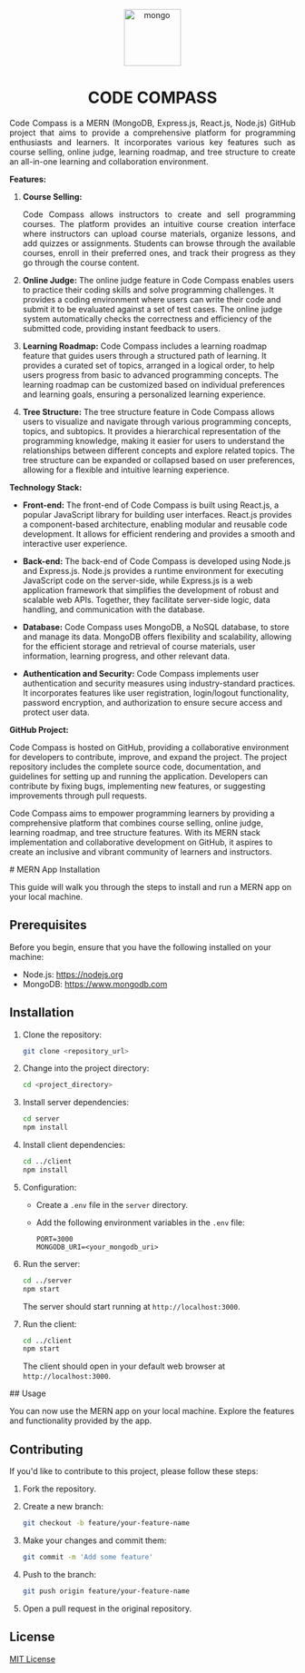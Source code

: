 <p align="center">
    <img src="https://gurzu.com/img/gurzu/mern-stack-01.png" alt="mongo" height="100" />
</p>
<h1 align="center">CODE COMPASS</h1>

<p align="justify">
Code Compass is a MERN (MongoDB, Express.js, React.js, Node.js) GitHub project that aims to provide a comprehensive platform for programming enthusiasts and learners. It incorporates various key features such as course selling, online judge, learning roadmap, and tree structure to create an all-in-one learning and collaboration environment. </p>

**Features:**

1. **Course Selling:** <p align="justify">Code Compass allows instructors to create and sell programming courses. The platform provides an intuitive course creation interface where instructors can upload course materials, organize lessons, and add quizzes or assignments. Students can browse through the available courses, enroll in their preferred ones, and track their progress as they go through the course content.</p>

2. **Online Judge:** The online judge feature in Code Compass enables users to practice their coding skills and solve programming challenges. It provides a coding environment where users can write their code and submit it to be evaluated against a set of test cases. The online judge system automatically checks the correctness and efficiency of the submitted code, providing instant feedback to users.

3. **Learning Roadmap:** Code Compass includes a learning roadmap feature that guides users through a structured path of learning. It provides a curated set of topics, arranged in a logical order, to help users progress from basic to advanced programming concepts. The learning roadmap can be customized based on individual preferences and learning goals, ensuring a personalized learning experience.

4. **Tree Structure:** The tree structure feature in Code Compass allows users to visualize and navigate through various programming concepts, topics, and subtopics. It provides a hierarchical representation of the programming knowledge, making it easier for users to understand the relationships between different concepts and explore related topics. The tree structure can be expanded or collapsed based on user preferences, allowing for a flexible and intuitive learning experience.


**Technology Stack:**

- **Front-end:** The front-end of Code Compass is built using React.js, a popular JavaScript library for building user interfaces. React.js provides a component-based architecture, enabling modular and reusable code development. It allows for efficient rendering and provides a smooth and interactive user experience.

- **Back-end:** The back-end of Code Compass is developed using Node.js and Express.js. Node.js provides a runtime environment for executing JavaScript code on the server-side, while Express.js is a web application framework that simplifies the development of robust and scalable web APIs. Together, they facilitate server-side logic, data handling, and communication with the database.

- **Database:** Code Compass uses MongoDB, a NoSQL database, to store and manage its data. MongoDB offers flexibility and scalability, allowing for the efficient storage and retrieval of course materials, user information, learning progress, and other relevant data.

- **Authentication and Security:** Code Compass implements user authentication and security measures using industry-standard practices. It incorporates features like user registration, login/logout functionality, password encryption, and authorization to ensure secure access and protect user data.

**GitHub Project:**

Code Compass is hosted on GitHub, providing a collaborative environment for developers to contribute, improve, and expand the project. The project repository includes the complete source code, documentation, and guidelines for setting up and running the application. Developers can contribute by fixing bugs, implementing new features, or suggesting improvements through pull requests.

Code Compass aims to empower programming learners by providing a comprehensive platform that combines course selling, online judge, learning roadmap, and tree structure features. With its MERN stack implementation and collaborative development on GitHub, it aspires to create an inclusive and vibrant community of learners and instructors.


<p align="justify">
# MERN App Installation

This guide will walk you through the steps to install and run a MERN app on your local machine.

## Prerequisites

Before you begin, ensure that you have the following installed on your machine:

- Node.js: https://nodejs.org
- MongoDB: https://www.mongodb.com

## Installation

1. Clone the repository:

   ```bash
   git clone <repository_url>
   ```

2. Change into the project directory:

   ```bash
   cd <project_directory>
   ```

3. Install server dependencies:

   ```bash
   cd server
   npm install
   ```

4. Install client dependencies:

   ```bash
   cd ../client
   npm install
   ```

5. Configuration:

   - Create a `.env` file in the `server` directory.
   - Add the following environment variables in the `.env` file:

     ```plaintext
     PORT=3000
     MONGODB_URI=<your_mongodb_uri>
     ```

6. Run the server:

   ```bash
   cd ../server
   npm start
   ```

   The server should start running at `http://localhost:3000`.

7. Run the client:

   ```bash
   cd ../client
   npm start
   ```

   The client should open in your default web browser at `http://localhost:3000`.
    </p>
<p align="justify">
## Usage

You can now use the MERN app on your local machine. Explore the features and functionality provided by the app.

## Contributing

If you'd like to contribute to this project, please follow these steps:

1. Fork the repository.

2. Create a new branch:

   ```bash
   git checkout -b feature/your-feature-name
   ```

3. Make your changes and commit them:

   ```bash
   git commit -m 'Add some feature'
   ```

4. Push to the branch:

   ```bash
   git push origin feature/your-feature-name
   ```

5. Open a pull request in the original repository.

## License

[MIT License](LICENSE)
    </p>
